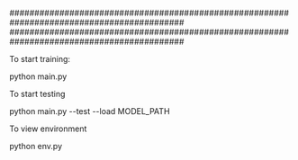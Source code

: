 ###########################################################################################
###########################################################################################

To start training:

  python main.py

To start testing

  python main.py --test --load MODEL_PATH

To view environment

  python env.py
